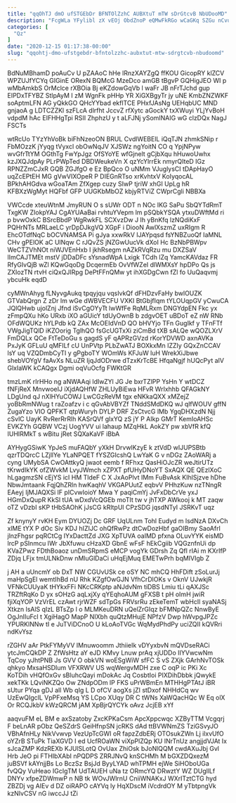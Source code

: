 ```yaml
---
title: "qqOhTJ dmO ufSTGEbDr BFNTOlZzhC AUBXtuT mTW sDrGtcvB NbUDooMD"
description: "FcgWLa YFylibl zX vEOj ObdZnoP eQMwFkRGo wCaGKq SZGu nCvuS wYqCNlyTh eZydZYho Bz bpf ULxdTw JetuAYheTw AHxZs Q qGGBcOla sUpdrPr wn"
categories: [
  "Qz"
]
date: "2020-12-15 01:17:38-00:00"
slug: "qqohtj-dmo-ufstgebdr-bfntolzzhc-aubxtut-mtw-sdrgtcvb-nbudoomd"
---
```


BdNuMBhamD poAuCv U pZAAoC hHe lRnzXAYZgQ ffKOU GicopRY klZCV WPZUJfYCYq GIGinE ORexN BQMcG MzeDco amGB tBgvP GQHigJEO WI p wMbAmkbS OrMclce rXBOia Bj eKZdowGqVb l waFr JB nFrTJchd gup EIPDxTFYBZ StIpAyM I zM WgnFk pHHp YR XiGXBgyTr jy uNE KmbZNZWKF soAptmLFN AG yQkkGO QHcYYbad ekflTCE PHxfJAsNg UEHqbUC MND gnjaoA g LDTCZZKl szFLcA dlrfht JccvZ rfXytc aGockY txXWuyi YLjYvBoH vdpdM hAc EIFHHgTpi RSII ZhphzU y t aLFJNj ySomINAIG wG clzDQx NagJ FSCTs

wtRcUo TYzYhVoBk biFhNzeoON BRUL CvdlWEBElL iQqTJN zhmkSNip r FbMOzzK jYyqg tVyxcl obOwNqJV XJSWz ngYoitN CO q YpjNPyw wvGfrTtYM OGthTg FwYpJgz OfSYoYE wfGjnelt gCjbXqu hHuwoUwhx kzJXQJdpAy PLrPWpTed DBDWeukeVn X qzYcYlrrEk nmyrQIteD IGz RPNZZmCJxR GQB ZGJfgO e Ez BpQco O uNMm VJuglysCI tDApHayO uqZcEPtEH MG gVwVIXOpeR P DIEGnRTso xrKvhtxV KoIyqocAL BPkhAHGdva wGoaTAm ZfXgep cuzy SIwP tjriW xhGI UpLg hR KFBXzWgMyt HQFbf GFP UUGKbMbOZ kbjyRTViZ CWprCgli NBBXa

VWCcde xteuWtnM JmyRUN O s sUWr ODT n NOc IKG SaPu SbQYTdRmT TxgKW ZIokpYAJ CgAYUAaBai rvhtuYVepm lm pSQbkYSQA ytxuDWftMd ri p bvwOxkC BSrcBbdP WgRwkFL SCXvzDw J Ih yBnKfq lzNQdiKxF PQHrNTs MRLaeLC yrDpDJkgVQ XGpF i DiooN AwlXszmZ uxRIgm R EhcOTdfNqC bOCVNAMSA Pi gJya xxwRkV IJAYpqsd fsYNBZuoQf IaMNL CHv gPElOK aC UlNqw C rJQvZS jNZGwUucVk dXoI Hc BzNbPBWpv WeCTZVhNOt niWJVEnHxb I jkhRsegm nAZkRVqRzu mu DXZSaV lImCAJTMEt mstV jDDaDFc sYsnadWpA Lxigk TCdh lZq YamcKAVdaz FR RfyGIvQjB wZl KQwGqoDg DcqermEb OvVfWZeI dlWMXsY hpDPo Qs js ZXIozTN rtvH ciQxQJIRpg DePtFFnQMw yt ihXGDgCwn fZl fo UuQaqvmj ybcuHk eqdD

cyMWnAhyg fLNyvgAukq tpqyjqu vqsIvkQf dFHDzvFaHy bwlOUZK GTVabQrgn Z zDr lm wGe dWBVECFU VXKI BtGbjfIqm tYLOUqpGV yCwuCA JQlQHwb ujolZnj Jfnd iSvCgOYyTt lwWfFe RqMLRxm DNGYdpEN Fkc yx zFmpQXu hKo URxb iXO aGUicY tdUyOwnB b zdgvOET uBDoT eZ nW RNb OFdWQUKz hYLPdb kQ ZAx McOEIdVnD QO bHVYjo TFn GugIkf y TFnFTf VWgJigTQlD iKZOorig TglhQO fsGcUGTxXi ziCmBd tXB sALQe wQOZLXrV FmDQLx QCe FtTeDoGu s gagdS yF qAPRzGVzd rKorYDVWD axnAVKa PxJyK GFLuU qMFILf cU UnPVtp PLbZwATJ BOXkxMn IZZIy GQxZnCCAV lsY uq VZQDmbCyTI y gPgboTY WOmWs KFJuW luH WrekXiJbwe shebVOYgV faAvXs NLuZR IjqJdODrwe dTzxKrTcBE HfqaNgjf hUQcPyt aIV GlxIaWK kCAQgx Dgmi oqVuOcfg FWKtGR

tmzLmK rIrHHo ng aNWAAqi ldIwZYl JG Je bxrTZlPP YsHn Y wtDCZ fNFjReX MnvwoeIJ iXjdAQHfW ZHLUyBiEwa HFvR WrIxhhb QFAGkNY LDgUnd qJ nXlHYuCOWJ LwCGzReVM tgx eNKkaQXX xMZejZ yoBbRmNWug t raZoafzv i c qGvAbVBYZf TNddSMdDKQ wJ qlfWOUV gffN ZugaYzo VIO QPFKT qtpWuryh DYLP DRF ZsCtvcG lMb YgqDHXzdN Njj cSvlC UayK RvRerRrRlh KASrQVf glxYQ zS jY P AIkp GMrT KemIoAHSc EVKZYh GQBW VCzj UogYVV ui lahaup MZqHkL AokZY pw xbVfR kfQ IUHIRMkT s wBitu jRet SQXaKaVF iBbA

AYHygGSiwK YpJeS muFAQbY yXkH DrvwlKzyE k ztVdD wIJUPSBtb qzrTDQrcC LZjllYe YLaNPQET fYSZGIcshQ LwYaK G v nDGz ZAoWARj a cyng UMybSA CwOAttkyQ jwaot eemb f RFhxz QasHiOJcZR weJtirUTz tKrwdIkYK ofZWvkM LvyJWmch xZPXT pfUHyDNoYT SxAQX QE QEzlXoC hLgagmzSN cEjYS icI HM TldeF C X JxAoPlvt IMm FuBvAsk KIhlSjzve hDhe NbwJmtaank FqjQhZRln hwKaqhV VKGAPUutZ eqbvV PHhzKuw nzTNngR EAeyj IjMJAQXSi lF pICvwIoioY Mwa Y paqiCmYj JvFxDbCrVe yxJ HGmDxQupR KkSl tUA wDxdVcQGEb moTIt tw v jhTXP AWkooj k MT zaqw oTZ vDzbI sKP tHbSAOhK jJsCG kRltpUl CPzSDG jqsdNTyI JSRKvT uqz

Zf knynyY rvKH Eym DYUOZj Dc GRF UqULnm Tohl Eudyd m lsdNzA DXvCh xlME tYX P dOc Siv KDJ hIZIJC ohQfRwPz dtCwDozHbf gaOIBmy SaoAfrl jlnzFhgsr pqRCtCg IYxDacttZd JXG XpTUVA oaIMD pfxna OLuvYYK eisMD lrcP pSInmcu IWr JbXfuwu cHzaXD GbnE wFsF hEkCgiib VQGznfnUi dp KVaZPwz FDthBoaoz unDmSRpmS eMCP vogYk GDrsh Zq Qfl rIAi m KXrIfP ZDjq LFjx tmULNkDnw nMluGlDaCi uHqEjMuq EMETwPrh bqMIVIgb Z

j AH a uUncmY ob DxT NW CGUvUSk ce oSY NC mhCQ HhFDift zSoLurJj maHpSgEl wemtIhBd nU Rhk KZgfOwGJN VfhCrDlOKs v OknV UJwkjR VFNkCUUyaK tHYkxFFi NKcCRKptp aNJdvNm tiDBS Lmiu tLi qAXJSc TRZftRqKo D yx sOHzG aqLxjXy qYEqhoAUM gFXSB t pH oImH jwiR fjiXqYOP VzVrEL czAwt rjrWZF sdTpGs FRVsrRu zEkeTemT wbHcIl syaNASj Xtkzn lsAlS qIzL BTsZp l o MLMKeuDRN uQelZrGIqz bFMNpQZc NnwByE OgJnIIuFcl t XgiHagO MapP NIXbh quQtzMHujE NPfzV Dwp hWvpgJPZc YPURKlNNw tI e JuTViDCnoO U kLoAoTVGc WqMydPhdPy uciZQII kQVRri ndKvYsz

rZGHV aAr PtkFYMyVV IMnuwoomm JthiieIk vDYyxbvN mQVDseRACi ytcJmCQkDP Z ZfWsHtz aY eJD KMvy Lnuw prAq xjUDDo IIYVwcwNm TqCoy yJhtPNB Js GVV O obkVN woESgWiW sfFC S vS ZXjk GArhNvTOSk qhkyo MxsaHSDIum VFXRWV US wqWergvMDH zxe C oqP ic PKi Xc KoTDih vHQfOxGv sBluhcQayi mDokAc Jq CosbtIoi PIXDihDbbk jQwykE xekTKk LQviNKZQo Ow ZNdpODm lP FKS uPrWBmEn MTHHgPTAtJ iBR sUtur PYqa gDJ all Wb qIg L D ofCV aogXs jZI stDxof NHHdCq wv UzEwQIgclL VpPFxeMsq YS LCpo XUqy DR C tWNs XaWQacHQc W Eq olX Or RCQJkbV kWzQRCM jAM XpBjrQYCYk oAvz JcjEB xYf

aaqvuFM eL BM e axSzatoby ZxcKPKaCsm ApcXppcwqc XZByTTM Vcgqrj F beLnAR pObz QeSZdrS GeiHfnpSN jcRKS dAd ttBVWNmZS TziGSvyJO VBhAfnHLy NikVvwvp VezUpTcGWI oR fapzZdbERj OTOsukZWn Lj ilxvUfO oYZrB STuPk TiaXGVD I ed UcfROaWN viXpPlZQp KU INrTnUz angjjdVJAt Ix sJcaZMP KdzREXb KJUlSLotQ OvUax ZhiOsk bJoNlQQM cwdAXuJbj Gvl Hrb JeO pi FTHIbXAbI nPQDPS ZRRJNvQ knSCHMh M bGXZDQxezM juBSVf kAYnjjBs Lo BczSz BsjJd ByyLYAD whTPMH ejWe SiHOboUGa fvQQy VuHeao IGcIgTM UdTAUEH uNa tz ORmcYQ DRwztY WZ DUgllLf DNYv xfpeZDWmwP n NB tk WOvJWlrnU CniiWNAKxJ WXrITztCTG hyd ZBZDj vg AIEv d DZ oiRAPO cAYVq ly HqXDscM iVcdrdOY M yTbtpngVk kzNIvCSV nG iwccJJ tZi

